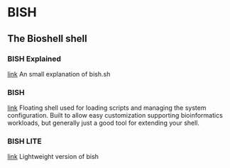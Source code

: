 # BISH
## The Bioshell shell

### BISH Explained
[link](bish.org)
An small explanation of bish.sh

### BISH
[link](bish.sh)
Floating shell used for loading scripts and managing the system configuration.
Built to allow easy customization supporting bioinformatics workloads,
but generally just a good tool for extending your shell.

### BISH LITE
[link](bish_lite.sh)
Lightweight version of bish

